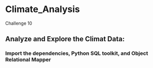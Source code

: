 # Climate_Analysis
Challenge 10
## Analyze and Explore the Climat Data:
### Import the dependencies, Python SQL toolkit, and Object Relational Mapper
